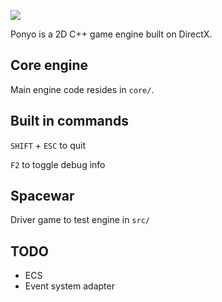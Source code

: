 ![](https://res.cloudinary.com/da3pyp8ki/image/upload/v1544777125/ponyo.jpg)

Ponyo is a 2D C++ game engine built on DirectX.

## Core engine

Main engine code resides in `core/`.

## Built in commands

`SHIFT` + `ESC` to quit

`F2` to toggle debug info

## Spacewar

Driver game to test engine in `src/`

## TODO

- ECS
- Event system adapter
